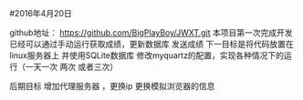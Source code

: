 #2016年4月20日

github地址：     https://github.com/BigPlayBoy/JWXT.git
本项目第一次完成开发
已经可以通过手动运行获取成绩，更新数据库 发送成绩
下一目标是将代码放置在linux服务器上 并使用SQLite数据库
修改myquartz的配置，实现各种情况下的运行（一天一次 两次 或者三次）

后期目标 增加代理服务器 ，更换ip  更换模拟浏览器的信息